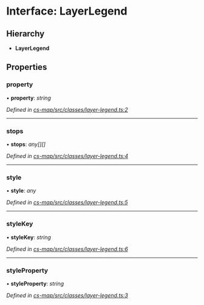 # Interface: LayerLegend

## Hierarchy

* **LayerLegend**

## Properties

###  property

• **property**: *string*

*Defined in [cs-map/src/classes/layer-legend.ts:2](https://github.com/RichardHovenkamp/csnext/blob/6deb7f51/packages/cs-map/src/classes/layer-legend.ts#L2)*

___

###  stops

• **stops**: *any[][]*

*Defined in [cs-map/src/classes/layer-legend.ts:4](https://github.com/RichardHovenkamp/csnext/blob/6deb7f51/packages/cs-map/src/classes/layer-legend.ts#L4)*

___

###  style

• **style**: *any*

*Defined in [cs-map/src/classes/layer-legend.ts:5](https://github.com/RichardHovenkamp/csnext/blob/6deb7f51/packages/cs-map/src/classes/layer-legend.ts#L5)*

___

###  styleKey

• **styleKey**: *string*

*Defined in [cs-map/src/classes/layer-legend.ts:6](https://github.com/RichardHovenkamp/csnext/blob/6deb7f51/packages/cs-map/src/classes/layer-legend.ts#L6)*

___

###  styleProperty

• **styleProperty**: *string*

*Defined in [cs-map/src/classes/layer-legend.ts:3](https://github.com/RichardHovenkamp/csnext/blob/6deb7f51/packages/cs-map/src/classes/layer-legend.ts#L3)*
